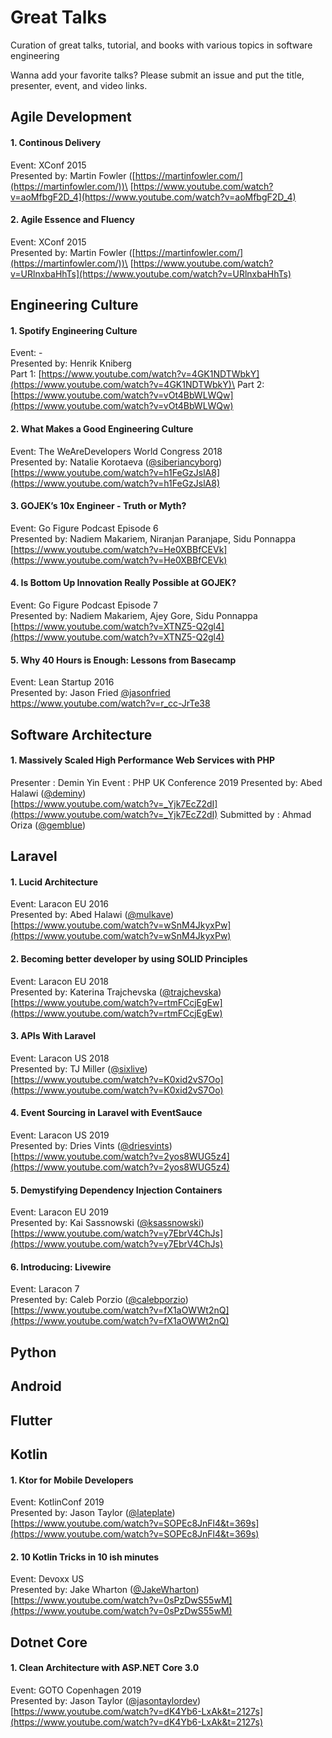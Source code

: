 # Great Talks
Curation of great talks, tutorial, and books with various topics in software engineering

Wanna add your favorite talks? Please submit an issue and put the title, presenter, event, and video links.

## Agile Development

#### 1. Continous Delivery
Event: XConf 2015\
Presented by: Martin Fowler ([https://martinfowler.com/](https://martinfowler.com/))\
[https://www.youtube.com/watch?v=aoMfbgF2D_4](https://www.youtube.com/watch?v=aoMfbgF2D_4)

#### 2. Agile Essence and Fluency
Event: XConf 2015\
Presented by: Martin Fowler ([https://martinfowler.com/](https://martinfowler.com/))\
[https://www.youtube.com/watch?v=URlnxbaHhTs](https://www.youtube.com/watch?v=URlnxbaHhTs)

## Engineering Culture

#### 1. Spotify Engineering Culture
Event: -\
Presented by: Henrik Kniberg\
Part 1: [https://www.youtube.com/watch?v=4GK1NDTWbkY](https://www.youtube.com/watch?v=4GK1NDTWbkY)\
Part 2: [https://www.youtube.com/watch?v=vOt4BbWLWQw](https://www.youtube.com/watch?v=vOt4BbWLWQw)

#### 2. What Makes a Good Engineering Culture 
Event: The WeAreDevelopers World Congress 2018\
Presented by: Natalie Korotaeva ([@siberiancyborg](https://twitter.com/siberiancyborg))\
[https://www.youtube.com/watch?v=h1FeGzJslA8](https://www.youtube.com/watch?v=h1FeGzJslA8)


#### 3. GOJEK’s 10x Engineer - Truth or Myth?
Event: Go Figure Podcast Episode 6\
Presented by: Nadiem Makariem, Niranjan Paranjape, Sidu Ponnappa\
[https://www.youtube.com/watch?v=He0XBBfCEVk](https://www.youtube.com/watch?v=He0XBBfCEVk)

#### 4. Is Bottom Up Innovation Really Possible at GOJEK?
Event: Go Figure Podcast Episode 7\
Presented by: Nadiem Makariem, Ajey Gore, Sidu Ponnappa\
[https://www.youtube.com/watch?v=XTNZ5-Q2gl4](https://www.youtube.com/watch?v=XTNZ5-Q2gl4)

#### 5. Why 40 Hours is Enough: Lessons from Basecamp
Event: Lean Startup 2016\
Presented by: Jason Fried [@jasonfried](https://twitter.com/jasonfried)\
https://www.youtube.com/watch?v=r_cc-JrTe38

## Software Architecture

#### 1. Massively Scaled High Performance Web Services with PHP
Presenter : Demin Yin
Event : PHP UK Conference 2019
Presented by: Abed Halawi ([@deminy](https://github.com/deminy))\
[https://www.youtube.com/watch?v=_Yjk7EcZ2dI](https://www.youtube.com/watch?v=_Yjk7EcZ2dI)
Submitted by : Ahmad Oriza ([@gemblue](https://github.com/gemblue))

## Laravel

#### 1. Lucid Architecture
Event: Laracon EU 2016\
Presented by: Abed Halawi ([@mulkave](https://github.com/Mulkave))\
[https://www.youtube.com/watch?v=wSnM4JkyxPw](https://www.youtube.com/watch?v=wSnM4JkyxPw)

#### 2. Becoming better developer by using SOLID Principles
Event: Laracon EU 2018\
Presented by: Katerina Trajchevska ([@trajchevska](https://github.com/trajchevska))\
[https://www.youtube.com/watch?v=rtmFCcjEgEw](https://www.youtube.com/watch?v=rtmFCcjEgEw)

#### 3. APIs With Laravel
Event: Laracon US 2018\
Presented by: TJ Miller ([@sixlive](https://github.com/sixlive))\
[https://www.youtube.com/watch?v=K0xid2vS7Oo](https://www.youtube.com/watch?v=K0xid2vS7Oo)

#### 4. Event Sourcing in Laravel with EventSauce
Event: Laracon US 2019\
Presented by: Dries Vints ([@driesvints](https://github.com/driesvints))\
[https://www.youtube.com/watch?v=2yos8WUG5z4](https://www.youtube.com/watch?v=2yos8WUG5z4)

#### 5. Demystifying Dependency Injection Containers
Event: Laracon EU 2019\
Presented by: Kai Sassnowski ([@ksassnowski](https://github.com/ksassnowski))\
[https://www.youtube.com/watch?v=y7EbrV4ChJs](https://www.youtube.com/watch?v=y7EbrV4ChJs)

#### 6. Introducing: Livewire
Event: Laracon 7\
Presented by: Caleb Porzio ([@calebporzio](https://github.com/calebporzio))\
[https://www.youtube.com/watch?v=fX1aOWWt2nQ](https://www.youtube.com/watch?v=fX1aOWWt2nQ)


## Python

## Android

## Flutter

## Kotlin

#### 1. Ktor for Mobile Developers
Event: KotlinConf 2019\
Presented by: Jason Taylor ([@lateplate](https://github.com/lateplate))\
[https://www.youtube.com/watch?v=SOPEc8JnFl4&t=369s](https://www.youtube.com/watch?v=SOPEc8JnFl4&t=369s)

#### 2. 10 Kotlin Tricks in 10 ish minutes
Event: Devoxx US\
Presented by: Jake Wharton ([@JakeWharton](https://github.com/JakeWharton))\
[https://www.youtube.com/watch?v=0sPzDwS55wM](https://www.youtube.com/watch?v=0sPzDwS55wM)

## Dotnet Core

#### 1. Clean Architecture with ASP.NET Core 3.0
Event: GOTO Copenhagen 2019\
Presented by: Jason Taylor ([@jasontaylordev](https://github.com/jasontaylordev))\
[https://www.youtube.com/watch?v=dK4Yb6-LxAk&t=2127s](https://www.youtube.com/watch?v=dK4Yb6-LxAk&t=2127s)
